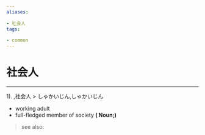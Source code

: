 ```yaml
---
aliases:
    
- 社会人
tags:
    
- common
---
```


# 社会人
---
1).
,社会人 > しゃかいじん,しゃかいじん

- working adult
- full-fledged member of society
**( Noun;)**
> see also: 
            